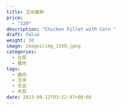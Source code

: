 ```yaml
---
title: 玉米雞柳
price:
  - "320"
description: "Chicken Fillet with Corn "
draft: false
weight: 30
image: images/img_1569.jpeg
categories:
  - 台菜
  - 雞肉
tags:
  - 雞肉
  - 玉米
  - 毛豆
  - 木耳
date: 2023-08-12T03:52:47+08:00
---
```

